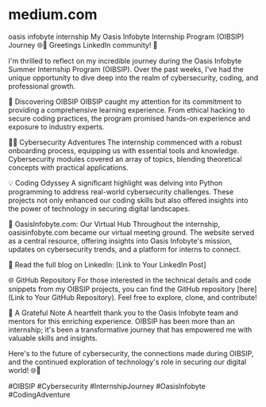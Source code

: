 # medium.com
oasis infobyte internship
My Oasis Infobyte  Internship Program (OIBSIP) Journey 🌐💼
Greetings LinkedIn community! 👋

I'm thrilled to reflect on my incredible journey during the Oasis Infobyte Summer Internship Program (OIBSIP). Over the past weeks, I've had the unique opportunity to dive deep into the realm of cybersecurity, coding, and professional growth.

🌟 Discovering OIBSIP
OIBSIP caught my attention for its commitment to providing a comprehensive learning experience. From ethical hacking to secure coding practices, the program promised hands-on experience and exposure to industry experts.

👩‍💻 Cybersecurity Adventures
The internship commenced with a robust onboarding process, equipping us with essential tools and knowledge. Cybersecurity modules covered an array of topics, blending theoretical concepts with practical applications.

💡 Coding Odyssey
A significant highlight was delving into Python programming to address real-world cybersecurity challenges. These projects not only enhanced our coding skills but also offered insights into the power of technology in securing digital landscapes.

🚀 OasisInfobyte.com: Our Virtual Hub
Throughout the internship, oasisinfobyte.com became our virtual meeting ground. The website served as a central resource, offering insights into Oasis Infobyte's mission, updates on cybersecurity trends, and a platform for interns to connect.

🔗 Read the full blog on LinkedIn: [Link to Your LinkedIn Post]

🌐 GitHub Repository
For those interested in the technical details and code snippets from my OIBSIP projects, you can find the GitHub repository [here](Link to Your GitHub Repository). Feel free to explore, clone, and contribute!

🙏 A Grateful Note
A heartfelt thank you to the Oasis Infobyte team and mentors for this enriching experience. OIBSIP has been more than an internship; it's been a transformative journey that has empowered me with valuable skills and insights.

Here's to the future of cybersecurity, the connections made during OIBSIP, and the continued exploration of technology's role in securing our digital world! 🌐🔐

#OIBSIP #Cybersecurity #InternshipJourney #OasisInfobyte #CodingAdventure

